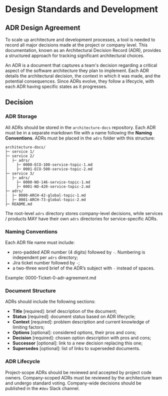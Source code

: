 # Design Standards and Development


## ADR Design Agreement

To scale up architecture and development processes, a tool is needed to record all major decisions made at the project or company level. This documentation, known as an Architectural Decision Record (ADR), provides a structured approach for tracking significant architectural choices.

An ADR is a document that captures a team's decision regarding a critical aspect of the software architecture they plan to implement. Each ADR details the architectural decision, the context in which it was made, and the potential consequences. Since ADRs evolve, they follow a lifecycle, with each ADR having specific states as it progresses.


## Decision


### ADR Storage

All ADRs should be stored in the `architecture-docs` repository. Each ADR must be in a separate markdown file with a name following the **Naming Conventions**. ADRs must be placed in the `adrs` folder with this structure:


```text
architecture-docs/
├─ service 1/
├─ service 2/
│  ├─ adrs/
│    ├─ 0000-ECO-100-service-topic-1.md
│    ├─ 0001-ECO-500-service-topic-2.md
├─ service 3/
│  ├─ adrs/
│    ├─ 0000-NO-146-service-topic-1.md
│    ├─ 0001-NO-420-service-topic-2.md
├─ adrs/
|  ├─ 0000-ARCH-42-global-topic-1.md
│  ├─ 0001-ARCH-73-global-topic-2.md
├─ README.md
````

The root-level `adrs` directory stores company-level decisions, while services / products MAY have their own `adrs` directories for service-specific ADRs.


### Naming Conventions

Each ADR file name must include:

* zero-padded ADR number (4 digits) followed by `-`. Numbering is independent per `adrs` directory;
* Jira ticket number followed by `-`;
* a two-three word brief of the ADR’s subject with `-` instead of spaces.

Example: 0000-Ticket-0-adr-agreement.md


### Document Structure

ADRs should include the following sections:

* **Title** [required]: brief description of the document;
* **Status** [required]: document status based on ADR lifecycle;
* **Context** [required]: problem description and current knowledge of limiting factors;
* **Options** [optional]: considered options, their pros and cons;
* **Decision** [required]: chosen option description with pros and cons;
* **Successor** [optional]: link to a new decision replacing this one;
* **Supersedes** [optional]: list of links to superseded documents.


### ADR Lifecycle

Project-scope ADRs should be reviewed and accepted by project code owners. Company-scoped ADRs must be reviewed by the architecture team and undergo standard voting. Company-wide decisions should be published in the `#dev` Slack channel.

